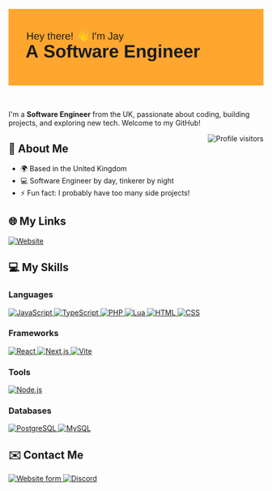 [![Header](/header.png)](https://github.com/xLittleJ)

<br />

I'm a **Software Engineer** from the UK, passionate about coding, building projects, and exploring new tech. Welcome to my GitHub!

<a href="https://komarev.com/ghpvc/?username=xLittleJ">
  <img align="right" src="https://komarev.com/ghpvc/?username=xLittleJ&label=Visitors&color=blue&style=for-the-badge&abbreviated=true" alt="Profile visitors" />
</a>

## 🚀 About Me
- 🌍 Based in the United Kingdom
- 💻 Software Engineer by day, tinkerer by night
- ⚡ Fun fact: I probably have too many side projects!

## 🌐 My Links
<p align="left">
  <a href="https://xlittlej.xyz" target="_blank">
    <img src="https://img.shields.io/badge/My%20Website-FFA62E?style=for-the-badge&logo=firefox&logoColor=white" alt="Website"/>
  </a>
</p>

## 💻 My Skills
### Languages
<p align="left">
  <a href="https://developer.mozilla.org/en-US/docs/Web/JavaScript" target="_blank">
    <img src="https://img.shields.io/badge/-JavaScript-F7DF1E?style=for-the-badge&logo=javascript&logoColor=black" alt="JavaScript"/>
  </a>
  <a href="https://www.typescriptlang.org/" target="_blank">
    <img src="https://img.shields.io/badge/-TypeScript-3178C6?style=for-the-badge&logo=typescript&logoColor=white" alt="TypeScript"/>
  </a>
  <a href="https://www.php.net/" target="_blank">
    <img src="https://img.shields.io/badge/-PHP-777BB4?style=for-the-badge&logo=php&logoColor=white" alt="PHP"/>
  </a>
  <a href="https://www.lua.org/" target="_blank">
    <img src="https://img.shields.io/badge/-Lua-2C2D72?style=for-the-badge&logo=lua&logoColor=white" alt="Lua"/>
  </a>
  <a href="https://developer.mozilla.org/en-US/docs/Web/HTML" target="_blank">
    <img src="https://img.shields.io/badge/-HTML-E34F26?style=for-the-badge&logo=html5&logoColor=white" alt="HTML"/>
  </a>
  <a href="https://developer.mozilla.org/en-US/docs/Web/CSS" target="_blank">
    <img src="https://img.shields.io/badge/-CSS-1572B6?style=for-the-badge&logo=css3&logoColor=white" alt="CSS"/>
  </a>
</p>

### Frameworks
<p align="left">
  <a href="https://reactjs.org/" target="_blank">
    <img src="https://img.shields.io/badge/-React-61DAFB?style=for-the-badge&logo=react&logoColor=black" alt="React"/>
  </a>
  <a href="https://nextjs.org/" target="_blank">
    <img src="https://img.shields.io/badge/-Next.js-000000?style=for-the-badge&logo=next.js&logoColor=white" alt="Next.js"/>
  </a>
  <a href="https://vitejs.dev/" target="_blank">
    <img src="https://img.shields.io/badge/-Vite-646CFF?style=for-the-badge&logo=vite&logoColor=white" alt="Vite"/>
  </a>
</p>

### Tools
<p align="left">
  <a href="https://nodejs.org/" target="_blank">
    <img src="https://img.shields.io/badge/-Node.js-339933?style=for-the-badge&logo=node.js&logoColor=white" alt="Node.js"/>
  </a>
</p>

### Databases
<p align="left">
  <a href="https://www.postgresql.org/" target="_blank">
    <img src="https://img.shields.io/badge/-PostgreSQL-4169E1?style=for-the-badge&logo=postgresql&logoColor=white" alt="PostgreSQL"/>
  </a>
  <a href="https://www.mysql.com/" target="_blank">
    <img src="https://img.shields.io/badge/-MySQL-4479A1?style=for-the-badge&logo=mysql&logoColor=white" alt="MySQL"/>
  </a>
</p>

## ✉️ Contact Me
<p align="left">
  <a href="https://xlittlej.xyz/contact" targe="_blank">
    <img src="https://img.shields.io/badge/Contact%20Form-FFA62E?style=for-the-badge" alt="Website form"/>
  </a>
  <a href="https://discord.com/users/1026159924662763632" target="_blank">
    <img src="https://img.shields.io/badge/Discord-7289DA?style=for-the-badge&logo=discord&logoColor=white" alt="Discord"/>
  </a>
</p>
